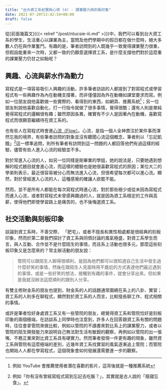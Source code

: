 ```yaml
---
title: "台大資工系紀實與心得 (4) - 課業壓力與刻板印象"
date: 2021-07-20T13:42:54+08:00
draft: false
---
```


從[前面幾篇文]({{< relref "/post/ntucsie-iii.md" >}})中，我們可以看到台大資工系的學生，生活重心以課業為主，當問及他們學期中的假日都在做什麼時，絕大多數人仍在與作業奮鬥。有趣的是，筆者訪問到的人既幾乎一致覺得課業壓力很重，但假設能重來一次時，又都一致的仍願意選擇資工系，是什麼支撐他們對於這麼重的課業壓力仍甘之如飴呢？

## 興趣、心流與薪水作為動力

寫程式是一項容易吸引人興趣的活動，許多筆者訪談的人都提到了對寫程式或學習程式有一些興趣作為內在動機支撐著，而非僅僅因為外在動機如課堂要求而寫。例如一位朋友說他喜歡做一些實際的、看得到的東西，如網頁、推薦系統[^1]；另一位朋友則說他喜歡自動化，打一行指令就做了很多事情，覺得很酷；還有人則是單純覺得寫程式的邏輯很有趣；雖然原因各異，確實有不少人是因著內在動機，喜歡寫程式而很願意繼續待在資工系的。

也有些人在寫程式時會進[心流（Flow）](https://www.managertoday.com.tw/articles/view/58455)。心流，是指一個人全神貫注於某件事而渾然忘我的境界，有些筆者訪問的對象並沒有聽聞心流這個概念，筆者則以「忘記飢餓」[^2]這一標準追問，則所有筆者有訪問到這一問題的人都回答他們有過這樣的經驗，儘管有些人進入心流的經驗並不多。

對於常進入心流的人，如另一位同樣是剛畢業的學姐，她的說法是，只要她遇到想解的程式題目就會進心流，而這樣的體驗也是她很喜歡寫程式的原因；某位大二的學弟則表示，最近很容易被分心而無法進入心流，但很希望每次都可以進心流。顯然，對於曾經進入心流的人，這種感覺的確讓人欲罷不能。

然而，並不是所有人都能在每次寫程式時進心流，對於那些極少或從未因為寫程式而進入心流，或者對寫程式未曾感興趣過的人，就是因為資工系穩定的工作與高薪，使得他們即使學習路上是痛苦的，也不後悔選資工系。

## 社交活動與刻板印象

談論到資工系時，不善交際、 「肥宅」，或者不擅長和異性相處都是很經典的刻板印象，然而於第二章我們探討了資工系與同儕討論的風氣極盛，對資工系學生而言，與人互動、合作並不是什麼陌生的事情，而且系上活動也很多元，那麼這些刻板印象又是怎麼來的？常主辦活動的朋友說：

> 管院可以跟陌生人聊得很順利，是因為他們都可以很知道自己生活中發生過什麼好笑的事情，然後在跟陌生人見面時用不尷尬的方式表達他們最近遇到的事情，或是一些好笑的想法，接觸到有趣的事件，就會分享出來。但如果是我就沒辦法這麼順利的跟別人分享。

有雙主修財金系的朋友也提到，財金系的人的話題通常圍繞在系上的八卦、實習；資工系的人則多在聊程式，顯然對於資工系的人而言，比較擅長聊工作、程式相關的事情。

或許是筆者恰好身處資工系又有一些管院的朋友，總覺得資工系和管院恰好是刻板印象的兩個極端，在訪談系上同學時也注意到，許多人在回答跟資工系有關的問題時，往往會拿管院來做比較，例如以管院的不讀書來對比系上的課業壓力，或者以管院的陌生開發能力來說明自己無法對生活有敏銳的觀察，再例如以管院的出一張嘴、不務正業來對比資工系具有硬實力。然而筆者發現一件更有趣的現象，雖然資工系與管院有這麼極端的差別，近幾年資工系找實習的風氣逐漸追上管院；而管院也開始人人都在學寫程式，這個現象會如何發展還需要進一步的觀察。

[^1]: 例如 YouTube 會推薦使用者潛在喜歡的影片，這背後就是一種推薦系統
[^2]: 例如「你有沒有曾經寫程式寫到忘記去吃飯？」，其實就是古人說的「廢寢忘食」。